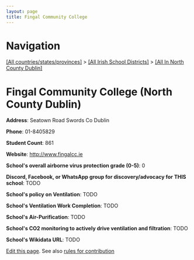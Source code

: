 ```yaml
---
layout: page
title: Fingal Community College
---
```

# Navigation

[[All countries/states/provinces]](../../..) > [[All Irish School Districts]](../..) > [[All In North County Dublin]](..)

# Fingal Community College (North County Dublin)

**Address**: Seatown Road Swords Co Dublin

**Phone**: 01-8405829

**Student Count**: 861

**Website**: <http://www.fingalcc.ie>

**School's overall airborne virus protection grade (0-5)**: 0

**Discord, Facebook, or WhatsApp group for discovery/advocacy for THIS school**: TODO

**School's policy on Ventilation**: TODO

**School's Ventilation Work Completion**: TODO

**School's Air-Purification**: TODO

**School's CO2 monitoring to actively drive ventilation and filtration**: TODO

**School's Wikidata URL**: TODO


[Edit this page](https://github.com/ventilate-schools/Ireland/edit/main/./Dublin_North_County_Dublin/Fingal_Community_College.md). See also [rules for contribution](../../../contribution-rules/)